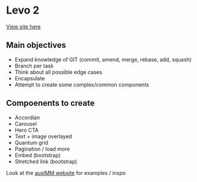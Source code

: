# Levo 2

[View site here](https://levo2.netlify.app/)

## Main objectives

- Expand knowledge of GIT (commit, amend, merge, rebase, add, squash)
- Branch per task
- Think about all possible edge cases
- Encapsulate
- Attempt to create some complex/common components

## Compoenents to create

- Accordian
- Carousel
- Hero CTA
- Text + image overlayed
- Quantum grid
- Pagination / load more
- Embed (bootstrap)
- Stretched link (bootstrap)

Look at the [ausIMM website](https://www.ausimm.com/) for examples / inspo

